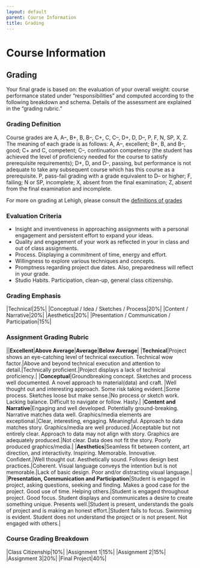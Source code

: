 ```yaml
---
layout: default
parent: Course Information
title: Grading
---
```


<style>

td {
  vertical-align: top;
}
</style>

# Course Information

## Grading

Your final grade is based on: the evaluation of your overall weight: course performance stated under “responsibilities” and computed according to the following breakdown and schema. Details of the assessment are explained in the “grading rubric.”

### Grading Definition

Course grades are A, A–, B+, B, B–, C+, C, C–, D+, D, D–, P, F, N, SP, X, Z. The meaning of each grade is as follows: A, A–, excellent; B+, B, and B–, good; C+ and C, competent; C–, continuation competency (the student has achieved the level of proficiency needed for the course to satisfy prerequisite requirements); D+, D, and D–, passing, but performance is not adequate to take any subsequent course which has this course as a prerequisite.  P, pass-fail grading with a grade equivalent to D– or higher; F, failing; N or SP, incomplete; X, absent from the final examination; Z, absent from the final examination and incomplete.

For more on grading at Lehigh, please consult the [definitions of grades](https://catalog.lehigh.edu/undergraduatestudies/guidetoacademicrulesandregulations/definitionsofgrades/)

### Evaluation Criteria
- Insight and inventiveness in approaching assignments with a personal engagement and persistent effort to expand your ideas.
- Quality and engagement of your work as reflected in your in class and out of class assignments.
- Process. Displaying a commitment of time, energy and effort.
- Willingness to explore various techniques and concepts.
- Promptness regarding project due dates. Also, preparedness will reflect in your grade.
- Studio Habits. Participation, clean-up, general class citizenship.

### Grading Emphasis

|Technical|25%|
|Conceptual / Idea / Sketches / Process|20%|
|Content / Narrative|20%|
|Aesthetics|20%|
|Presentation / Communication / Participation|15%|

### Assignment Grading Rubric

||**Excellent**|**Above Average**|**Average**|**Below Average**|
|**Technical**|Project shows an eye-catching level of technical execution. Technical wow factor.|Above and beyond technical execution and attention to detail.|Technically proficient.|Project displays a lack of technical proficiency.|
|**Conceptual**|Groundbreaking concept. Sketches and process well documented. A novel approach to material(data) and craft. |Well thought out and interesting approach. Some risk taking evident.|Some process. Sketches loose but make sense.|No process or sketch work. Lacking balance. Difficult to navigate or follow. Hasty.|
|**Content and Narrative**|Engaging and well developed. Potentially ground-breaking. Narrative matches data well. Graphics/media elements are exceptional.|Clear, interesting, engaging. Meaningful. Approach to data matches story. Graphics/media are well produced.|Acceptable but not entirely clear. Approach to data may not align with story. Graphics are adequately produced.|Not clear. Data does not fit the story. Poorly produced graphics/media.|
|**Aesthetics**|Seamless fit between content, art direction, and interactivity. Inspiring. Memorable. Innovative. Confident.|Well thought out. Aesthetically sound. Follows design best practices.|Coherent. Visual language conveys the intention but is not memorable.|Lack of basic design. Poor and/or distracting visual language.|
|**Presentation, Communication and Participation**|Student is engaged in project, asking questions, seeking and finding. Makes a good case for the project. Good use of time. Helping others.|Student is engaged throughout project. Good focus. Student displays and communicates a desire to create something unique. Presents well.|Student is present, understands the goals of project and is making an honest effort.|Student fails to focus. Swimming is evident. Student does not understand the project or is not present. Not engaged with others.|

### Course Grading Breakdown

|Class Citizenship|10%|
|Assignment 1|15%|
|Assignment 2|15%|
|Assignment 3|20%|
|Final Project|40%|